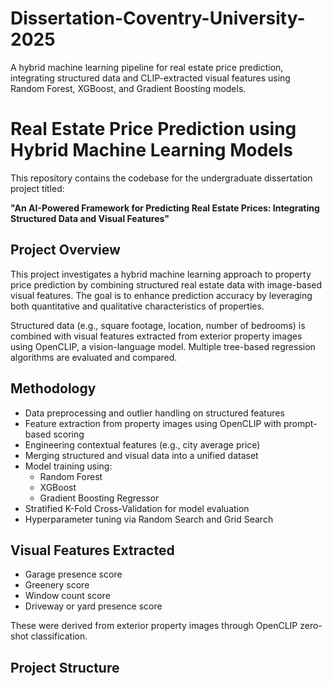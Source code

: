 # Dissertation-Coventry-University-2025
A hybrid machine learning pipeline for real estate price prediction, integrating structured data and CLIP-extracted visual features using Random Forest, XGBoost, and Gradient Boosting models.

# Real Estate Price Prediction using Hybrid Machine Learning Models

This repository contains the codebase for the undergraduate dissertation project titled:

**"An AI-Powered Framework for Predicting Real Estate Prices: Integrating Structured Data and Visual Features"**

## Project Overview

This project investigates a hybrid machine learning approach to property price prediction by combining structured real estate data with image-based visual features. The goal is to enhance prediction accuracy by leveraging both quantitative and qualitative characteristics of properties.

Structured data (e.g., square footage, location, number of bedrooms) is combined with visual features extracted from exterior property images using OpenCLIP, a vision-language model. Multiple tree-based regression algorithms are evaluated and compared.

## Methodology

- Data preprocessing and outlier handling on structured features
- Feature extraction from property images using OpenCLIP with prompt-based scoring
- Engineering contextual features (e.g., city average price)
- Merging structured and visual data into a unified dataset
- Model training using:
  - Random Forest
  - XGBoost
  - Gradient Boosting Regressor
- Stratified K-Fold Cross-Validation for model evaluation
- Hyperparameter tuning via Random Search and Grid Search

## Visual Features Extracted

- Garage presence score
- Greenery score
- Window count score
- Driveway or yard presence score

These were derived from exterior property images through OpenCLIP zero-shot classification.

## Project Structure

